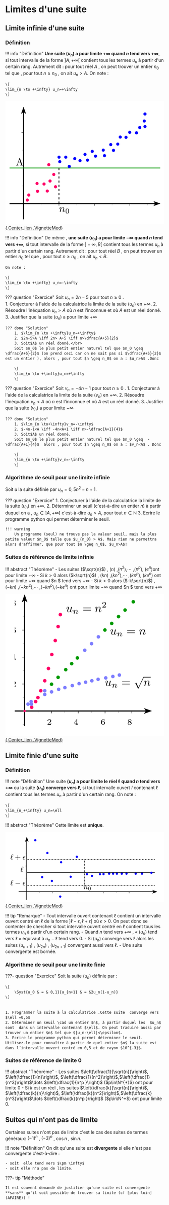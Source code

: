 # Limites d'une suite

## Limite infinie d'une suite

### Définition

!!! info "Définition"
	**Une suite $(u_n)$ a pour limite $+\infty$ quand $n$ tend vers $+\infty$**, si tout intervalle de la forme $]A,+\infty[$<!--]--> contient tous les termes $u_n$ à partir d'un certain rang.
	Autrement dit : pour tout réel $A$ , on peut trouver un entier $n_0$ tel que , pour tout $n \geq n_0$ , on ait $u_n>A$.	
	On note : 
	
	\[
	\lim_{n \to +\infty} u_n=+\infty
	\]

[![Suite qui a une limite infinie](../Image/Cours_001.png){.Center_lien .VignetteMed}](../Image/Cours_001.png)


!!! info "Définition"
	De même , **une suite $(u_n)$ a pour limite $-\infty$ quand $n$ tend vers $+\infty$**, si tout intervalle de la forme $]-\infty,B[$<!--]--> contient tous les termes $u_n$ à partir d'un certain rang. 
	Autrement dit : pour tout réel $B$ , on peut trouver un entier $n_0$ tel que , pour tout $n \geq n_0$ , on ait $u_n<B$.
	

	On note : 
	
	\[
	\lim_{n \to +\infty} u_n=-\infty
	\]

??? question "Exercice"
	Soit $u_n=2n-5$ pour tout $n \geq 0$ .	
	1. Conjecturer à l'aide de la calculatrice la limite de la suite $(u_n)$ en $+\infty$.
	2. Résoudre l'inéquation $u_n>A$ où $n$ est l'inconnue et où $A$ est un réel donné.
	3. Justifier que la suite ($u_n$)  a pour limite $+\infty$ 
	
	??? done "Solution"
		1. $\lim_{n \to +\infty}u_n=+\infty$
		2. $2n-5>A \iff 2n> A+5 \iff n>\dfrac{A+5}{2}$
		3. Soit$A$ un réel donné.</br>
		Soit $n_0$ le plus petit entier naturel tel que $n_0 \geq  \dfrac{A+5}{2}$ (on prend ceci car on ne sait pas si $\dfrac{A+5}{2}$ est un entier ), alors , pour tout $n \geq n_0$ on a : $u_n>A$ .Donc 
		
		\[
		\lim_{n \to +\infty}u_n=+\infty
		\]

??? question "Exercice"
	Soit $v_n=-4n-1$ pour tout $n\geq 0$ .
	1. Conjecturer à l'aide de la calculatrice la limite de la suite $(v_n)$ en $+\infty$.
	2. Résoudre l'inéquation $v_n<A$ où $n$ est l'inconnue et où $A$ est un réel donné.
	3. Justifier que la suite ($v_n$)  a pour limite $-\infty$ 
	
	??? done "Solution"
		1. $\lim_{n \to+\infty}v_n=-\infty$
		2. $-4n-1<A \iff -4n<A+1 \iff n>-\dfrac{A+1}{4}$
		3. Soit$A$ un réel donné.
		Soit $n_0$ le plus petit entier naturel tel que $n_0 \geq  -\dfrac{A+1}{4}$  alors , pour tout $n \geq n_0$ on a : $v_n<A$ . Donc 
		
		\[
		\lim_{n \to +\infty}v_n=-\infty
		\]


### Algorithme de seuil pour une limite infinie

Soit $u$ la suite définie par $u_n =0,5n^2-n+1$.

??? question "Exercice"
	1. Conjecturer à l'aide de la calculatrice la limite de la suite $(u_n)$ en $+\infty$.
	2. Déterminer un seuil (c'est-à-dire un entier $n$) à partir duquel on a , $u_n\in ]A,+\infty[$<!--]-->  c'est-à-dire $u_n > A$, pour tout $n \in \mathbb{N}$
	3. Ecrire le programme python qui permet déterminer le seuil.

	!!! warning
		Un programme (seul) ne trouve pas la valeur seuil, mais la plus petite valeur $n_0$ telle que $u_{n_0} > A$. Mais rien ne permettra alors d'affirmer, que pour tout $n \geq n_0$, $u_n>A$!


### Suites de référence de limite infinie

!!! abstract "Théorème"
	- Les suites ($\sqrt{n}$) , ($n$) ,($n^2$),$\cdots$ ,($n^p$), ($e^n$)ont pour limite $+\infty$
	- Si $k>0$ alors  ($k\sqrt{n}$) , ($kn$) ,($kn^2$),$\cdots$ ,($kn^p$), ($ke^n$) ont pour limite $+\infty$ quand $n $ tend vers $+\infty$
	- Si $k >0$ alors  ($-k\sqrt{n}$) , ($-kn$) ,($-kn^2$),$\cdots$ ,($-kn^p$),($-ke^n$)   ont pour limite $-\infty$ quand $n $ tend vers $+\infty$


[![Suites de référence qui a une limite infinie](../Image/Cours_002.png){.Center_lien .VignetteMed}](../Image/Cours_002.png)

## Limite finie d'une suite

### Définition

!!! note "Définition"
	Une suite **$(u_n)$ a pour limite le  réel $\ell$  quand $n$ tend vers $+\infty$** ou la suite **$(u_n)$ converge vers $\ell$**, si tout intervalle ouvert $I$ contenant $\ell$  contient tous les termes  $u_n$ à partir d'un certain rang.
	On note : 
	
	\[
	\lim_{n_+\infty} u_n=\ell
	\]

!!! abstract "Théorème"
	Cette limite est **unique**.


[![Suites qui a une limite finie](../Image/Cours_003.png){.Center_lien .VignetteMed}](../Image/Cours_003.png)


!!! tip "Remarque"
	- Tout intervalle ouvert contenant $\ell$ contient un intervalle ouvert centré en $\ell$ de la forme $]\ell-\epsilon,\ell+\epsilon[$<!--]--> où $\epsilon>0$. On peut donc se contenter de chercher si tout intervalle ouvert centré en $\ell$  contient tous les termes  $u_n$ à partir d'un certain rang.
	- Quand $n$ tend vers $+\infty$ , &laquo; ($u_n$) tend vers $\ell$ &raquo; équivaut à $u_n-\ell$ tend vers 0.
	- Si $(u_n)$ converge vers $\ell$ alors les suites $(u_{n+1})$ , ($u_{2n}$) , ($u_{2n+1}$) convergent aussi vers $\ell$.
	- Une suite convergente est bornée.

### Algorithme de seuil pour une limite finie 

???- question "Exercice"
	Soit la suite ($u_n$) définie par : 

	\[
		\Syst{u_0 & = & 0,1}{u_{n+1} & = &2u_n(1-u_n)}
	\]


	1. Programmer la suite à la calculatrice .Cette suite  converge vers $\ell =0,5$ 
	2. Déterminer un seuil \cad un entier $n$, à partir duquel les  $u_n$ sont  dans un intervalle contenant $\ell$. On peut traduire aussi par trouver un entier $n$ tel que $|u_n-\ell|<\epsilon$.
	3. Ecrire le programme python qui permet déterminer le seuil. Utilisez-le pour connaître à partir de quel entier $n$ la suite est dans l’intervalle ouvert centré en 0,5 et de rayon $10^{-3}$.


### Suites de référence de limite 0

!!! abstract "Théorème"
	- Les suites $\left(\dfrac{1}{\sqrt{n}}\right)$, $\left(\dfrac{1}{n}\right)$, $\left(\dfrac{1}{n^2}\right)$,$\left(\dfrac{1}{n^3}\right)$\dots $\left(\dfrac{1}{n^p }\right)$ ($p\in\N^{*}$) ont pour limite 0
	- Si $k$ est un réel , les suites $\left(\dfrac{k}{\sqrt{n}}\right)$, $\left(\dfrac{k}{n}\right)$, $\left(\dfrac{k}{n^2}\right)$,$\left(\dfrac{k}{n^3}\right)$\dots $\left(\dfrac{k}{n^p }\right)$ ($p\in\N^*$) ont pour limite 0.

## Suites qui n'ont pas de limite

Certaines suites n'ont pas de limite c'est le cas des suites de termes généraux: $(-1)^n$ , $(-3)^n$ , $\cos n$ , $\sin n$.

!!! note "Définition"
	On dit qu'une suite est **divergente** si elle n'est pas convergente c'est-à-dire : 
	
	- soit  elle tend vers $\pm \infty$
	- soit elle n'a pas de limite.


???- tip "Méthode"

	Il est souvent demandé de justifier qu'une suite est convergente **sans** qu'il soit possible de trouver sa limite (cf [plus loin](AFAIRE)) !
